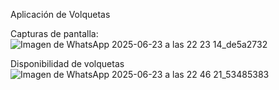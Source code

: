 Aplicación de Volquetas 

Capturas de pantalla: 
![Imagen de WhatsApp 2025-06-23 a las 22 23 14_de5a2732](https://github.com/user-attachments/assets/0fef5673-7061-461f-9144-e8d9d6750eeb)

Disponibilidad de volquetas 
![Imagen de WhatsApp 2025-06-23 a las 22 46 21_53485383](https://github.com/user-attachments/assets/66c5bfeb-fe95-43f5-8ac6-5bfc05a0584b)
